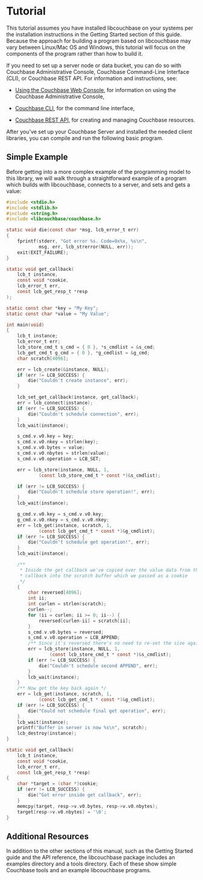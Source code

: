 # Tutorial

This tutorial assumes you have installed libcouchbase on your systems per the
installation instructions in the Getting Started section of this guide. Because
the approach for building a program based on libcouchbase may vary between
Linux/Mac OS and Windows, this tutorial will focus on the components of the
program rather than how to build it.

If you need to set up a server node or data bucket, you can do so with Couchbase
Administrative Console, Couchbase Command-Line Interface (CLI), or Couchbase
REST API. For information and instructions, see:

 * [Using the Couchbase Web
   Console](http://www.couchbase.com/docs/couchbase-manual-1.8/couchbase-introduction.html),
   for information on using the Couchbase Administrative Console,

 * [Couchbase
   CLI](http://www.couchbase.com/docs/couchbase-manual-1.8/couchbase-admin-web-console.html),
   for the command line interface,

 * [Couchbase REST
   API](http://www.couchbase.com/docs/couchbase-manual-1.8/couchbase-admin-restapi.html),
   for creating and managing Couchbase resources.

After you've set up your Couchbase Server and installed the needed client
libraries, you can compile and run the following basic program.

<a id="simple_example"></a>

## Simple Example

Before getting into a more complex example of the programming model to this
library, we will walk through a straightforward example of a program which
builds with libcouchbase, connects to a server, and sets and gets a value:

```c
#include <stdio.h>
#include <stdlib.h>
#include <string.h>
#include <libcouchbase/couchbase.h>

static void die(const char *msg, lcb_error_t err)
{
	fprintf(stderr, "Got error %s. Code=0x%x, %s\n",
			msg, err, lcb_strerror(NULL, err));
	exit(EXIT_FAILURE);
}

static void get_callback(
	lcb_t instance,
	const void *cookie,
	lcb_error_t err,
	const lcb_get_resp_t *resp
);

static const char *key = "My Key";
static const char *value = "My Value";

int main(void)
{
	lcb_t instance;
	lcb_error_t err;
	lcb_store_cmd_t s_cmd = { 0 }, *s_cmdlist = &s_cmd;
	lcb_get_cmd_t g_cmd = { 0 }, *g_cmdlist = &g_cmd;
	char scratch[4096];

	err = lcb_create(&instance, NULL);
	if (err != LCB_SUCCESS) {
		die("Couldn't create instance", err);
	}

	lcb_set_get_callback(instance, get_callback);
	err = lcb_connect(instance);
	if (err != LCB_SUCCESS) {
		die("Couldn't schedule connection", err);
	}
	lcb_wait(instance);

	s_cmd.v.v0.key = key;
	s_cmd.v.v0.nkey = strlen(key);
	s_cmd.v.v0.bytes = value;
	s_cmd.v.v0.nbytes = strlen(value);
	s_cmd.v.v0.operation = LCB_SET;

	err = lcb_store(instance, NULL, 1,
			(const lcb_store_cmd_t * const *)&s_cmdlist);

	if (err != LCB_SUCCESS) {
		die("Couldn't schedule store operation!", err);
	}
	lcb_wait(instance);

	g_cmd.v.v0.key = s_cmd.v.v0.key;
	g_cmd.v.v0.nkey = s_cmd.v.v0.nkey;
	err = lcb_get(instance, scratch, 1,
			(const lcb_get_cmd_t * const *)&g_cmdlist);
	if (err != LCB_SUCCESS) {
		die("Couldn't schedule get operation!", err);
	}
	lcb_wait(instance);

	/**
	 * Inside the get callback we've copied over the value data from the
	 * callback into the scratch buffer which we passed as a cookie
	 */
	{
		char reversed[4096];
		int ii;
		int curlen = strlen(scratch);
		curlen--;
		for (ii = curlen; ii >= 0; ii--) {
			reversed[curlen-ii] = scratch[ii];
		}
		s_cmd.v.v0.bytes = reversed;
		s_cmd.v.v0.operation = LCB_APPEND;
		/** Since it's reversed there's no need to re-set the size again */
		err = lcb_store(instance, NULL, 1,
				(const lcb_store_cmd_t * const *)&s_cmdlist);
		if (err != LCB_SUCCESS) {
			die("Couldn't schedule second APPEND", err);
		}
		lcb_wait(instance);
	}
	/** Now get the key back again */
	err = lcb_get(instance, scratch, 1,
			(const lcb_get_cmd_t * const *)&g_cmdlist);
	if (err != LCB_SUCCESS) {
		die("Could not schedule final get operation", err);
	}
	lcb_wait(instance);
	printf("Buffer in server is now %s\n", scratch);
	lcb_destroy(instance);
}

static void get_callback(
	lcb_t instance,
	const void *cookie,
	lcb_error_t err,
	const lcb_get_resp_t *resp)
{
	char *target = (char *)cookie;
	if (err != LCB_SUCCESS) {
		die("Got error inside get callback", err);
	}
	memcpy(target, resp->v.v0.bytes, resp->v.v0.nbytes);
	target[resp->v.v0.nbytes] = '\0';
}
```



<a id="additional_resources"></a>

## Additional Resources

In addition to the other sections of this manual, such as the Getting Started
guide and the API reference, the libcouchbase package includes an examples
directory and a tools directory. Each of these show simple Couchbase tools and
an example libcouchbase programs.

<a id="tutorial_integration"></a>
